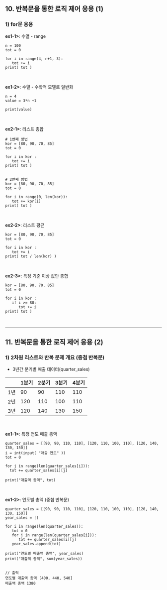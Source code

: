 ## 10. 반복문을 통한 로직 제어 응용 (1)
### 1) for문 응용
__ex1-1>__: 수열 - range   
```
n = 100
tot = 0

for i in range(4, n+1, 3):
   tot += i
print( tot )
```
<br>

__ex1-2>__: 수열 - 수학적 모델로 일반화   
```
n = 4
value = 3*n +1

print(value)
```

<br>

__ex2-1>__: 리스트 총합
```
# 1번째 방법
kor = [80, 90, 70, 85]
tot = 0

for i in kor :
   tot += i
print( tot )


# 2번째 방법
kor = [80, 90, 70, 85]
tot = 0

for i in range(0, len(kor)):
   tot += kor[i]
print( tot )
```
<br>

__ex2-2>__: 리스트 평균
```
kor = [80, 90, 70, 85]
tot = 0

for i in kor :
   tot += i
print( tot / len(kor) )
```
<br>

__ex2-3>__: 특정 기준 이상 값만 총합
```
kor = [80, 90, 70, 85]
tot = 0

for i in kor :
   if i >= 80:
      tot += i
print( tot )
```

<br>
<hr>

## 11. 반복문을 통한 로직 제어 응용 (2)
### 1) 2차원 리스트와 반복 문제 개요 (중첩 반복문)   
* 3년간 분기별 매출 데이터(quarter_sales)   

|  | 1분기 | 2분기 | 3분기 | 4분기 |
| -- | -- | -- | -- | -- |
| 1년 | 90 | 90 | 110 | 110 |
| 2년 | 120 | 110 | 100 | 110 |
| 3년 | 120 | 140 | 130 | 150 |

<br>

__ex1-1>__: 특정 연도 매출 총액
```
quarter_sales = [[90, 90, 110, 110], [120, 110, 100, 110], [120, 140, 130, 150]]
i = int(input( "매출 연도" ))
tot = 0

for j in range(len(quarter_sales[i])):
  tot += quarter_sales[i][j]
  
print("매출액 총액", tot)
```

<br>

__ex1-2>__: 연도별 총액 (중첩 반복문)   
```
quarter_sales = [[90, 90, 110, 110], [120, 110, 100, 110], [120, 140, 130, 150]]
year_sales = []

for i in range(len(quarter_sales)):
   tot = 0
   for j in range(len(quarter_sales[i])):
      tot += quarter_sales[i][j]
   year_sales.append(tot)
   
print("연도별 매출액 총액", year_sales)
print("매출액 총액", sum(year_sales))


// 출력
연도별 매출액 총액 [400, 440, 540]
매출액 총액 1380
```
